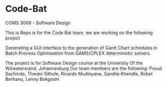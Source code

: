 # Code-Bat
COMS 3009 - Software Design 

This is Repo is for the Code Bat team, we are working on the following project

Generating a GUI interface to the generation of Gantt Chart schedules in Batch Process Optimisation from GAMS/CPLEX deterministic solvers.

The project is for Software Design course at the University Of the Witwatersrand, Johannesburg
Our team members are the following:
Proud Sachinda,
Thwani Sithole,
Ricardo Mudinyane,
Sandile Khendle,
Robel Berhanu,
Lenny Bokgoshi

